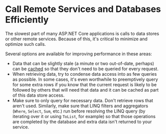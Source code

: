 # Call Remote Services and Databases Efficiently

The slowest part of many ASP.NET Core applications is calls to data stores or 
other remote services. Because of this, it's critical to minimize and 
optimize such calls. 

Several options are available for improving performance in these areas:

* Data that can be slightly stale (a minute or two out-of-date, perhaps) can 
be [cached](https://docs.microsoft.com/aspnet/core/performance/caching) so 
that they don't need to be queried for every request.
* When retrieving data, try to condense data access into as few queries as 
possible. In some cases, it's even worthwhile to preemptively query for some 
extra rows if you know that the current request is likely to be followed by 
others that will need that data and it can be cached as part of this data 
store access.
* Make sure to only query for necessary data. Don't retrieve rows that aren't 
used. Similarly, make sure that LINQ filters and aggregators (`Where`, 
`Select`, `Sum`, etc.) run before resolving the LINQ query (by iterating over 
it or using `ToList`, for example) so that those operations are completed by 
the database and extra data isn't returned to your service.